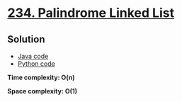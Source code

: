 # [234. Palindrome Linked List](https://leetcode.com/problems/palindrome-linked-list/)

## Solution

- [Java code](https://github.com/alexengrig/leetcode/blob/main/src/main/java/dev/alexengrig/leetcode/_234_palindrome_linked_list/Solution.java)
- [Python code](https://github.com/alexengrig/leetcode/blob/main/src/main/python/234_palindrome_linked_list/solution.py)

**Time complexity: O(n)**

**Space complexity: O(1)**
